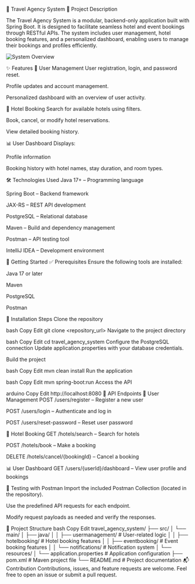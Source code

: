 🧳 Travel Agency System
📌 Project Description

The Travel Agency System is a modular, backend-only application built with Spring Boot. It is designed to facilitate seamless hotel and event bookings through RESTful APIs. The system includes user management, hotel booking features, and a personalized dashboard, enabling users to manage their bookings and profiles efficiently.


![System Overview](assets/images/system_overview.png)

✨ Features
🔐 User Management
User registration, login, and password reset.

Profile updates and account management.

Personalized dashboard with an overview of user activity.

🏨 Hotel Booking
Search for available hotels using filters.

Book, cancel, or modify hotel reservations.

View detailed booking history.

📊 User Dashboard
Displays:

Profile information

Booking history with hotel names, stay duration, and room types.

🛠 Technologies Used
Java 17+ – Programming language

Spring Boot – Backend framework

JAX-RS – REST API development

PostgreSQL – Relational database

Maven – Build and dependency management

Postman – API testing tool

IntelliJ IDEA – Development environment

🚀 Getting Started
✅ Prerequisites
Ensure the following tools are installed:

Java 17 or later

Maven

PostgreSQL

Postman

📂 Installation Steps
Clone the repository

bash
Copy
Edit
git clone <repository_url>
Navigate to the project directory

bash
Copy
Edit
cd travel_agency_system
Configure the PostgreSQL connection
Update application.properties with your database credentials.

Build the project

bash
Copy
Edit
mvn clean install
Run the application

bash
Copy
Edit
mvn spring-boot:run
Access the API

arduino
Copy
Edit
http://localhost:8080
🧪 API Endpoints
🔐 User Management
POST /users/register – Register a new user

POST /users/login – Authenticate and log in

POST /users/reset-password – Reset user password

🏨 Hotel Booking
GET /hotels/search – Search for hotels

POST /hotels/book – Make a booking

DELETE /hotels/cancel/{bookingId} – Cancel a booking

📊 User Dashboard
GET /users/{userId}/dashboard – View user profile and bookings

🧪 Testing with Postman
Import the included Postman Collection (located in the repository).

Use the predefined API requests for each endpoint.

Modify request payloads as needed and verify the responses.

📁 Project Structure
bash
Copy
Edit
travel_agency_system/
├── src/
│   └── main/
│       ├── java/
│       │   ├── usermanagement/       # User-related logic
│       │   ├── hotelbooking/         # Hotel booking features
│       │   ├── eventbooking/         # Event booking features
│       │   └── notifications/        # Notification system
│       └── resources/
│           └── application.properties # Application configuration
├── pom.xml                            # Maven project file
└── README.md                          # Project documentation
📬 Contribution
Contributions, issues, and feature requests are welcome. Feel free to open an issue or submit a pull request.

